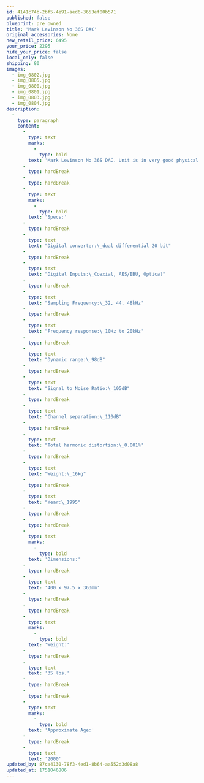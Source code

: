 ```yaml
---
id: 4141c74b-2bf5-4e91-aed6-3653ef00b571
published: false
blueprint: pre_owned
title: 'Mark Levinson No 36S DAC'
original_accessories: None
new_retail_price: 6495
your_price: 2295
hide_your_price: false
local_only: false
shipping: 80
images:
  - img_0802.jpg
  - img_0805.jpg
  - img_0800.jpg
  - img_0801.jpg
  - img_0803.jpg
  - img_0804.jpg
description:
  -
    type: paragraph
    content:
      -
        type: text
        marks:
          -
            type: bold
        text: 'Mark Levinson No 36S DAC. Unit is in very good physical and functional condition - no original box, packing or accessories. Unit sold as new for $6,495.00'
      -
        type: hardBreak
      -
        type: hardBreak
      -
        type: text
        marks:
          -
            type: bold
        text: 'Specs:'
      -
        type: hardBreak
      -
        type: text
        text: "Digital converter:\_dual differential 20 bit"
      -
        type: hardBreak
      -
        type: text
        text: "Digital Inputs:\_Coaxial, AES/EBU, Optical"
      -
        type: hardBreak
      -
        type: text
        text: "Sampling Frequency:\_32, 44, 48kHz"
      -
        type: hardBreak
      -
        type: text
        text: "Frequency response:\_10Hz to 20kHz"
      -
        type: hardBreak
      -
        type: text
        text: "Dynamic range:\_98dB"
      -
        type: hardBreak
      -
        type: text
        text: "Signal to Noise Ratio:\_105dB"
      -
        type: hardBreak
      -
        type: text
        text: "Channel separation:\_110dB"
      -
        type: hardBreak
      -
        type: text
        text: "Total harmonic distortion:\_0.001%"
      -
        type: hardBreak
      -
        type: text
        text: "Weight:\_16kg"
      -
        type: hardBreak
      -
        type: text
        text: "Year:\_1995"
      -
        type: hardBreak
      -
        type: hardBreak
      -
        type: text
        marks:
          -
            type: bold
        text: 'Dimensions:'
      -
        type: hardBreak
      -
        type: text
        text: '400 x 97.5 x 363mm'
      -
        type: hardBreak
      -
        type: hardBreak
      -
        type: text
        marks:
          -
            type: bold
        text: 'Weight:'
      -
        type: hardBreak
      -
        type: text
        text: '35 lbs.'
      -
        type: hardBreak
      -
        type: hardBreak
      -
        type: text
        marks:
          -
            type: bold
        text: 'Approximate Age:'
      -
        type: hardBreak
      -
        type: text
        text: '2000'
updated_by: 87ca4130-78f3-4ed1-8b64-aa552d3d08a8
updated_at: 1751046806
---
```

